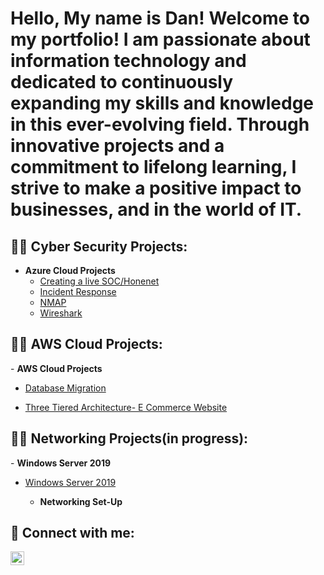 <h1>Hello, My name is Dan! Welcome to my portfolio! I am passionate about information technology and dedicated to continuously expanding my skills and knowledge in this ever-evolving field. Through innovative projects and a commitment to lifelong learning, I strive to make a positive impact to businesses, and in the world of IT. </h1>

<h2>👨‍💻 Cyber Security Projects:</h2>

- <b>Azure Cloud Projects</b>
  - [Creating a live SOC/Honenet](https://github.com/dbriones49/Azure-SOC/)
  - [Incident Response](https://github.com/dbriones49/Incident-Response/)
  - [NMAP](https://github.com/dbriones49/NMAP/)
  - [Wireshark](https://github.com/dbriones49//Wireshark/)

  

<h2>👨‍💻 AWS Cloud Projects:</h2>
   - <b>AWS Cloud Projects</b>

 - [Database Migration](https://github.com/dbriones49/Cloud-Projects)

  - [Three Tiered Architecture- E Commerce Website](https://github.com/dbriones49/Cloud--Three-Tiered-Architecture)

<h2>👨‍💻 Networking Projects(in progress):</h2>
  - <b>Windows Server 2019</b>

- [Windows Server 2019](https://github.com/dbriones49/Windows-Server-2019)

  - <b>Networking Set-Up</b>



<h2> 🤳 Connect with me:</h2>

[<img align="left" alt="DannyBriones | LinkedIn" width="22px" src="https://cdn.jsdelivr.net/npm/simple-icons@v3/icons/linkedin.svg" />][linkedin]


[linkedin]: https://linkedin.com/in/dannybrionesjr

<!--
**joshmadakor1/joshmadakor1** is a ✨ _special_ ✨ repository because its `README.md` (this file) appears on your GitHub profile.

Here are some ideas to get you started:

- 🔭 I’m currently working on ...
- 🌱 I’m currently learning ...
- 👯 I’m looking to collaborate on ...
- 🤔 I’m looking for help with ...
- 💬 Ask me about ...
- 📫 How to reach me: ...
- 😄 Pronouns: ...
- ⚡ Fun fact: ...
